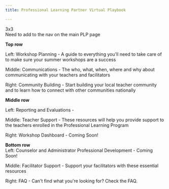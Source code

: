 ```yaml
---
title: Professional Learning Partner Virtual Playbook

---
```


3x3<br/>
Need to add to the nav on the main PLP page

<b>Top row <br/></b>

Left: Workshop Planning - A guide to everything you'll need to take care of to make sure your summer workshops are a success <br/>
 
Middle: Communications - The who, what, when, where and why about communicating with your teachers and facilitators<br/>

Right: Community Building - Start building your local teacher community and to learn how to connect with other communities nationally<br/>

<b>Middle row<br/></b>

Left: Reporting and Evaluations - <Br/>

Middle: Teacher Support - These resources will help you provide support to the teachers enrolled in the Professional Learning Program<br/>

Right: Workshop Dashboard - Coming Soon!

<b>Bottom row</b><br/>
Left: Counselor and Administrator Professional Development - Coming Soon! <br/>

Middle: Facilitator Support - Support your facilitators with these essential resources<br/>

Right: FAQ - Can't find what you're looking for? Check the FAQ.


